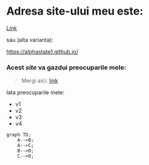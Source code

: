 # **Adresa site-ului meu este**: 

[Link](alphastate1.github.io)

sau (alta varianta):

https://alphastate1.github.io/

### Acest *site* va gazdui preocuparile mele:

>Mergi aici: [link](/about.md)

Iata preocuparile mele:

- v1
- v2
- v3
- v4

```mermaid
graph TD;
    A-->B;
    A-->C;
    B-->D;
    C-->D;
```

